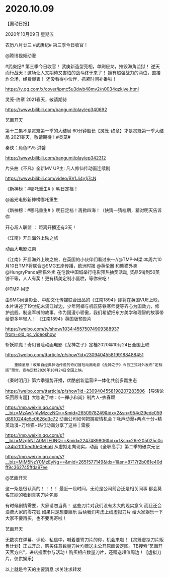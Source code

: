 # 2020.10.09

【国动日报】

2020年10月09日  星期五

农历八月廿三
 #武庚纪# 第三季今日收官！ 

@腾讯视频动漫                            

#武庚纪# 第三季今日收官！ 
武庚新造型亮相，单刷应龙，摧毁海角监狱！
逆天而行战天！这场让人又期待又害怕的战斗终于来了！
拥有超强战力的两位，直接炸全场，经费爆表！
还没看得小伙伴，抓紧时间补番啦！

https://v.qq.com/x/cover/ipmc5u3dwb48mv2/n0034qzkjve.html


灵笼-终章  2021春天，敬请期待

https://www.bilibili.com/bangumi/play/ep340692

艺画开天

第十二集不是灵笼第一季的大结局
60分钟超长【灵笼-终章】才是灵笼第一季大结局
2021春天，敬请期待！#灵笼#


秦侠：角色PV5 洪馨

https://www.bilibili.com/bangumi/play/ep342312


片头曲《不凡》全新MV UP主: 凡人修仙传动画连续剧

https://www.bilibili.com/video/BV1Ji4y1j7cN

 
《新神榜：#哪吒重生# 》明日定档！

@追光电影新神榜哪吒重生                            

《新神榜：#哪吒重生# 》明日定档！再掀四海！（快猜一猜档期，猜对明天告诉你


开心超人联盟 ： 距离开播还有3天！


《江南》开启海外上映之旅

动画大电影江南                    

《江南》开启海外上映之旅，在英国的小伙伴们看过来～//@TMP-M梁:本周六10月10日TMP将联合@SMG五岸传播，欧洲时报 @英伦圈 和熊猫外卖 @HungryPanda熊猫外卖 在伦敦中国城举行电影预热抽奖活动, 奖品5镑到50英镑不等，人人有奖！更有精美定制小蛋糕，等你来吃！            

@TMP-M梁                            

由SMG尚世影业、中船文化传媒联合出品的《江南1894》即将在英国VUE上映，本片讲述了19世纪末浦江岸边，少年阿榔与机匠陈铁寒师徒等齐心为国效力，修护战舰、制造军械的故事。作为国漫小骄傲，我们希望把东方美学和理智的故事带给更多年轻人！
《江南1894》英国版预告片

https://weibo.com/tv/show/1034:4557507490938893?from=old_pc_videoshow


斩妖除魔！奇幻冒险动画电影《龙神之子》定档2020年10月24日全国上映

https://weibo.com/ttarticle/p/show?id=2309404558199188488451

        重磅消息！改编自经典神话传说的奇幻冒险动画电影《龙神之子》今日正式对外发布“定档版”预告，宣布定档2020年10月24日全国上映。



《秦时明月》第六季强势开播，优酷创新运营IP一体化共创多赢生态

https://weibo.com/ttarticle/p/show?id=2309404558198207283506
【导演论坛回顾专题】大咖说了啥：《一禅小和尚》制片人-衣春颖

https://mp.weixin.qq.com/s?__biz=MzAwNjAyMzczNQ==&mid=2650978249&idx=2&sn=954d29ede059d8910244e5c0626d3c72
动画公司如何把握疫情机会？咏声动漫+两点十分+精英动漫+万维猫+路行动画分享了这些 | 雷报

https://mp.weixin.qq.com/s?__biz=Mzg5NTA0MTE0NQ==&mid=2247489806&idx=1&sn=26e205025c0cc34b2ffff5edf0e0e6a6
从虚拟走向现实，动画《全职高手》第二季的破次元记

https://mp.weixin.qq.com/s?__biz=MjM5NzY0MzEyNg==&mid=2651577149&idx=1&sn=8717f2b081e40dff9c362745ffda97ee

@艺画开天                            

这一条是很认真的！！！！
最近一段时间，无论是公司前台还是相关同事
都会莫名其妙的收到真实刀片包裹

有时候剧情需要，大家请勿当真！
这些刀片对我们没有太大的现实意义
而且还会浪费大家的零花钱
如果只是想要娱乐
后续我们考虑上线虚拟刀片
给大家娱乐一下
大家不要再买，也不要再寄啦！


艺画开天

无数次在弹幕、评论、私信中，喊着要寄刀片的你，机会来啦！【灵笼虚拟刀片贩售计划】正式开启，购买任意数量刀片均赠送未公开原画设定图。TB搜索“艺画开天官方店"，进店搜索参与活动！购买相应数量刀片，还赠送超值周边！【虚拟刀片，仅供娱乐】


以上就是今天的主要消息
求关注求转发







